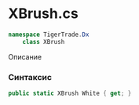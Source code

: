 
# XBrush.cs
```csharp
namespace TigerTrade.Dx  
    class XBrush
```

Описание

### Синтаксис
```csharp
public static XBrush White { get; }
```
